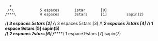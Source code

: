       + 
     /*\		    5 espaces 		1star		[0]
    /***\		    4 espaces		3stars		[1]         sapin(2)
   /*****\		    3 espaces		5stars		[2]
   /*****\		    3 espaces		5stars		[3]
  /*******\		    2 espaces		7stars		[4]
 /*********\		1 espace		9stars		[5]         sapin(5)    
  /*******\		    2 espaces		7stars		[6]
 /*********\		1 espace		9stars		[7]         sapin(7)